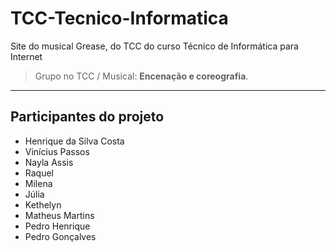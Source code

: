 # TCC-Tecnico-Informatica

Site do musical Grease, do TCC do curso Técnico de Informática para Internet


> Grupo no TCC / Musical: **Encenação e coreografia**.

---

## Participantes do projeto
* Henrique da Silva Costa
* Vinícius Passos
* Nayla Assis
* Raquel
* Milena
* Júlia
* Kethelyn
* Matheus Martins
* Pedro Henrique
* Pedro Gonçalves 


<!-- Link do [Trabalho de Conclução de Curso](https://henrique-sc.github.io/TCC-Tecnico-Informatica/).-->
